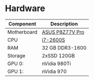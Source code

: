 # Hardware


| Component     | Description   |
| ------------- | ------------- |
| Motherboard   | [ASUS P8Z77V Pro](https://www.asus.com/Motherboards/P8Z77V_PRO/) |
| CPU           | [i7-2600S](http://ark.intel.com/products/52215/Intel-Core-i7-2600S-Processor-8M-Cache-up-to-3_80-GHz)  |
| RAM | 32 GB DDR3-1600 |
| Storage | 2xSSD 120GB |
| GPU 0: | nVidia 980Ti |
| GPU 1: | nVidia 970 |
